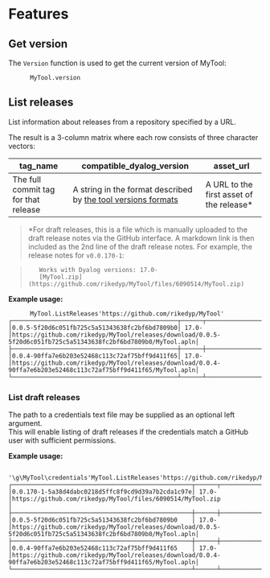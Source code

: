# Features

## Get version
The `Version` function is used to get the current version of MyTool:
```APL
      MyTool.version
```

## List releases
List information about releases from a repository specified by a URL.

The result is a 3-column matrix where each row consists of three character vectors:

|tag_name|compatible_dyalog_version|asset_url|
|---|---|---|
|The full commit tag for that release|A string in the format described by [the tool versions formats](toolversions.md#what-dyalog-versions-are-compatible-with-this-version-of-mytool)|A URL to the first asset of the release\*|

> \*For draft releases, this is a file which is manually uploaded to the draft release notes via the GitHub interface. A markdown link is then included as the 2nd line of the draft release notes. For example, the release notes for `v0.0.170-1`:

>        Works with Dyalog versions: 17.0-
>        [MyTool.zip](https://github.com/rikedyp/MyTool/files/6090514/MyTool.zip)

**Example usage:**
```APL
      MyTool.ListReleases'https://github.com/rikedyp/MyTool'
┌──────────────────────────────────────────────┬──────┬──────────────────────────────────────────────────────────────────────────────────────────────────────────────┐
│0.0.5-5f20d6c051fb725c5a51343638fc2bf6bd7809b0│ 17.0-│https://github.com/rikedyp/MyTool/releases/download/0.0.5-5f20d6c051fb725c5a51343638fc2bf6bd7809b0/MyTool.apln│
├──────────────────────────────────────────────┼──────┼──────────────────────────────────────────────────────────────────────────────────────────────────────────────┤
│0.0.4-90ffa7e6b203e52468c113c72af75bff9d411f65│ 17.0-│https://github.com/rikedyp/MyTool/releases/download/0.0.4-90ffa7e6b203e52468c113c72af75bff9d411f65/MyTool.apln│
└──────────────────────────────────────────────┴──────┴──────────────────────────────────────────────────────────────────────────────────────────────────────────────┘
```

### List draft releases
The path to a credentials text file may be supplied as an optional left argument.  
This will enable listing of draft releases if the credentials match a GitHub user with sufficient permissions.

**Example usage:**
```APL
      '\g\MyTool\credentials'MyTool.ListReleases'https://github.com/rikedyp/MyTool'
┌──────────────────────────────────────────────────┬──────┬──────────────────────────────────────────────────────────────────────────────────────────────────────────────┐
│0.0.170-1-5a38d4dabc0218d5ffc8f9cd9d39a7b2cda1c97e│ 17.0-│https://github.com/rikedyp/MyTool/files/6090514/MyTool.zip                                                    │
├──────────────────────────────────────────────────┼──────┼──────────────────────────────────────────────────────────────────────────────────────────────────────────────┤
│0.0.5-5f20d6c051fb725c5a51343638fc2bf6bd7809b0    │ 17.0-│https://github.com/rikedyp/MyTool/releases/download/0.0.5-5f20d6c051fb725c5a51343638fc2bf6bd7809b0/MyTool.apln│
├──────────────────────────────────────────────────┼──────┼──────────────────────────────────────────────────────────────────────────────────────────────────────────────┤
│0.0.4-90ffa7e6b203e52468c113c72af75bff9d411f65    │ 17.0-│https://github.com/rikedyp/MyTool/releases/download/0.0.4-90ffa7e6b203e52468c113c72af75bff9d411f65/MyTool.apln│
└──────────────────────────────────────────────────┴──────┴──────────────────────────────────────────────────────────────────────────────────────────────────────────────┘

```